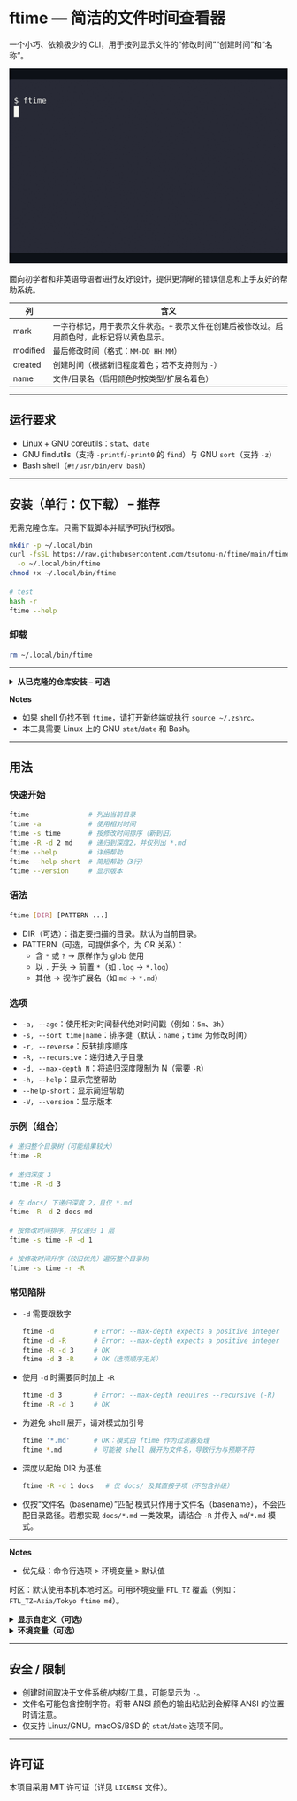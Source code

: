 # ftime — 简洁的文件时间查看器

一个小巧、依赖极少的 CLI，用于按列显示文件的“修改时间”“创建时间”和“名称”。

<p align="left">
  <img src="./media/basic.gif"   alt="ftime: 一眼查看 modified/created/name" width="600" />
  
</p>

面向初学者和非英语母语者进行友好设计，提供更清晰的错误信息和上手友好的帮助系统。

| 列       | 含义                                                                                   |
|----------|----------------------------------------------------------------------------------------|
| mark     | 一字符标记，用于表示文件状态。`+` 表示文件在创建后被修改过。启用颜色时，此标记将以黄色显示。 |
| modified | 最后修改时间（格式：`MM-DD HH:MM`）                                                    |
| created  | 创建时间（根据新旧程度着色；若不支持则为 `-`）                                       |
| name     | 文件/目录名（启用颜色时按类型/扩展名着色）                                              |

---

## 运行要求

- Linux + GNU coreutils：`stat`、`date`
- GNU findutils（支持 `-printf`/`-print0` 的 `find`）与 GNU `sort`（支持 `-z`）
- Bash shell（`#!/usr/bin/env bash`）

---

## 安装（单行：仅下载） – 推荐

无需克隆仓库。只需下载脚本并赋予可执行权限。

```bash
mkdir -p ~/.local/bin
curl -fsSL https://raw.githubusercontent.com/tsutomu-n/ftime/main/ftime-list.sh \
  -o ~/.local/bin/ftime
chmod +x ~/.local/bin/ftime

# test
hash -r
ftime --help
```

### 卸载

```bash
rm ~/.local/bin/ftime
```

---

<details>
  <summary><strong>从已克隆的仓库安装 – 可选</strong></summary>

使用 `~/.local/bin` 中的符号链接，将其作为 `ftime` 命令使用。

1) 克隆到任意位置

```bash
git clone https://github.com/tsutomu-n/ftime.git
cd ftime   # 进入仓库根目录
```

2) 赋予可执行权限

```bash
chmod +x ftime-list.sh
```

3) 确保 `~/.local/bin` 在 PATH 中（自动检测 zsh/bash；若无 rc 文件则创建）

```bash
if [ -n "$ZSH_VERSION" ]; then
  rc="${ZDOTDIR:-$HOME}/.zshrc"
elif [ -n "$BASH_VERSION" ]; then
  rc="$HOME/.bashrc"
else
  rc="$HOME/.profile"
fi
mkdir -p "$(dirname "$rc")"
grep -q '\\.local/bin' "$rc" 2>/dev/null || \
  echo 'export PATH="$HOME/.local/bin:$PATH"' >> "$rc"
. "$rc"
```

4) 创建 `ftime` 命令

```bash
mkdir -p ~/.local/bin
ln -sf "$PWD/ftime-list.sh" ~/.local/bin/ftime
```

5) 刷新并测试

```bash
hash -r
ftime --help
```

</details>

**Notes**

- 如果 shell 仍找不到 `ftime`，请打开新终端或执行 `source ~/.zshrc`。
- 本工具需要 Linux 上的 GNU `stat`/`date` 和 Bash。

---

## 用法

### 快速开始

```bash
ftime               # 列出当前目录
ftime -a            # 使用相对时间
ftime -s time       # 按修改时间排序（新到旧）
ftime -R -d 2 md    # 递归到深度2，并仅列出 *.md
ftime --help        # 详细帮助
ftime --help-short  # 简短帮助（3行）
ftime --version     # 显示版本
```

### 语法

```bash
ftime [DIR] [PATTERN ...]
```

- DIR（可选）：指定要扫描的目录。默认为当前目录。
- PATTERN（可选，可提供多个，为 OR 关系）：
  - 含 `*` 或 `?` → 原样作为 glob 使用
  - 以 `.` 开头 → 前置 `*`（如 `.log` → `*.log`）
  - 其他 → 视作扩展名（如 `md` → `*.md`）

### 选项

- `-a, --age`：使用相对时间替代绝对时间戳（例如：`5m`、`3h`）
- `-s, --sort time|name`：排序键（默认：`name`；`time` 为修改时间）
- `-r, --reverse`：反转排序顺序
- `-R, --recursive`：递归进入子目录
- `-d, --max-depth N`：将递归深度限制为 N（需要 `-R`）
- `-h, --help`：显示完整帮助
- `--help-short`：显示简短帮助
- `-V, --version`：显示版本

### 示例（组合）

```bash
# 递归整个目录树（可能结果较大）
ftime -R

# 递归深度 3
ftime -R -d 3

# 在 docs/ 下递归深度 2，且仅 *.md
ftime -R -d 2 docs md

# 按修改时间排序，并仅递归 1 层
ftime -s time -R -d 1

# 按修改时间升序（较旧优先）遍历整个目录树
ftime -s time -r -R
```

### 常见陷阱

- `-d` 需要跟数字
  ```bash
  ftime -d          # Error: --max-depth expects a positive integer
  ftime -d -R       # Error: --max-depth expects a positive integer
  ftime -R -d 3     # OK
  ftime -d 3 -R     # OK（选项顺序无关）
  ```

- 使用 `-d` 时需要同时加上 `-R`
  ```bash
  ftime -d 3        # Error: --max-depth requires --recursive (-R)
  ftime -R -d 3     # OK
  ```

- 为避免 shell 展开，请对模式加引号
  ```bash
  ftime '*.md'      # OK：模式由 ftime 作为过滤器处理
  ftime *.md        # 可能被 shell 展开为文件名，导致行为与预期不符
  ```

- 深度以起始 DIR 为基准
  ```bash
  ftime -R -d 1 docs   # 仅 docs/ 及其直接子项（不包含孙级）
  ```

- 仅按“文件名（basename）”匹配
  模式只作用于文件名（basename），不会匹配目录路径。若想实现 `docs/*.md` 一类效果，请结合 `-R` 并传入 `md`/`*.md` 模式。

---

**Notes**
- 优先级：命令行选项 > 环境变量 > 默认值

时区：默认使用本机本地时区。可用环境变量 `FTL_TZ` 覆盖（例如：`FTL_TZ=Asia/Tokyo ftime md`）。

<details>
  <summary><strong>显示自定义（可选）</strong></summary>

## 颜色

- 在 TTY 上自动启用
- 在管道/分页器中强制启用：`FTL_FORCE_COLOR=1 ftime | less -R`
- 关闭所有颜色：`NO_COLOR=1` 或 `FTL_NO_COLOR=1`

### 着色内容
- `modified` 与 `created` 列按新旧程度着色
- `name` 列按类型/扩展名着色
- `mark` 列：创建后有修改则以黄色显示 `+`（否则留空）

### 基于时间的着色（可配置）
- 活跃（默认 4h）：亮绿色
- 最近（默认 24h）：默认色
- 较旧（超过“最近”阈值；默认 24h+）：灰色
- 仅关闭时间着色：`FTL_NO_TIME_COLOR=1`
- 调整阈值：`FTL_ACTIVE_HOURS=4 FTL_RECENT_HOURS=24`

</details>

<details>
  <summary><strong>环境变量（可选）</strong></summary>

### 用法示例

在命令前临时添加变量即可，亦可组合多个变量。

```bash
# 将时区改为纽约
FTL_TZ=America/New_York ftime

# 将“活跃”阈值改为 1 小时
FTL_ACTIVE_HOURS=1 ftime

# 组合多个变量
FTL_TZ=UTC FTL_RECENT_HOURS=48 ftime

# 启用相对时间显示（使用选项）
ftime -a
ftime --age
```

### 参考
- `FTL_TZ`：覆盖时区（例如 `Asia/Tokyo`）
- `FTL_FORCE_COLOR`：在管道中强制启用颜色
- `NO_COLOR` / `FTL_NO_COLOR`：关闭所有颜色
- `FTL_NO_TIME_COLOR`：仅关闭基于时间的着色
- `FTL_ACTIVE_HOURS`、`FTL_RECENT_HOURS`：新旧阈值（小时）

</details>

---

## 安全 / 限制

- 创建时间取决于文件系统/内核/工具，可能显示为 `-`。
- 文件名可能包含控制字符。将带 ANSI 颜色的输出粘贴到会解释 ANSI 的位置时请注意。
- 仅支持 Linux/GNU。macOS/BSD 的 `stat`/`date` 选项不同。

---

## 许可证

本项目采用 MIT 许可证（详见 `LICENSE` 文件）。
